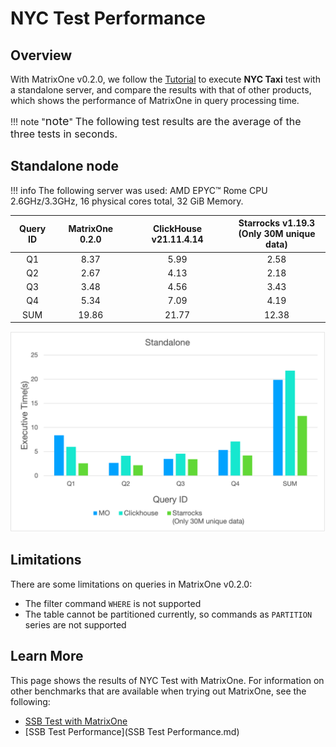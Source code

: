 # **NYC Test Performance**

## **Overview**

With MatrixOne v0.2.0, we follow the [Tutorial](../Get-Started/Tutorial/NYC-test-with-matrixone.md) to execute **NYC Taxi** test with a standalone server, and compare the results with that of other products, which shows the performance of MatrixOne in query processing time.  

!!! note  "<font size=4>note</font>"
    <font size=3>The following test results are the average of the three tests in seconds.</font>  

## **Standalone node**

!!! info 
    The following server was used:
    AMD EPYC™ Rome CPU 2.6GHz/3.3GHz, 16 physical cores total, 32 GiB Memory.

|  Query ID  | MatrixOne 0.2.0   |  ClickHouse v21.11.4.14 | Starrocks v1.19.3<br>(Only 30M unique data)
|  :----:  | :----:  |  :----:  |:----:
| Q1 | 8.37|5.99 |2.58	
| Q2 | 2.67|4.13 |2.18
| Q3 | 3.48|4.56 |3.43
| Q4 | 5.34|7.09 |4.19
| SUM| 19.86|21.77|12.38

![柱状图](https://github.com/matrixorigin/artwork/blob/main/docs/overview/NYC_standalone.png?raw=true)

## **Limitations**

There are some limitations on queries in MatrixOne v0.2.0:

* The filter command `WHERE` is not supported
* The table cannot be partitioned currently, so commands as `PARTITION` series are not supported

## **Learn More**

This page shows the results of NYC Test with MatrixOne. For information on other benchmarks that are available when trying out MatrixOne, see the following:

* [SSB Test with MatrixOne](../Get-Started/Tutorial/SSB-test-with-matrixone.md)  
* [SSB Test Performance](SSB Test Performance.md)
